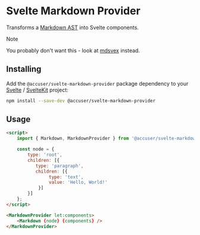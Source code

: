 # Svelte Markdown Provider

Transforms a [Markdown AST](https://github.com/syntax-tree/mdast) into Svelte components.

> [!NOTE]
> You probably don't want this - look at [mdsvex](https://mdsvex.pngwn.io) instead.

## Installing

Add the `@accuser/svelte-markdown-provider` package dependency to your [Svelte](https://svelte.dev) / [SvelteKit](https://kit.svelte.dev) project:

```sh
npm install --save-dev @accuser/svelte-markdown-provider
```

## Usage

```html
<script>
    import { Markdown, MarkdownProvider } from '@accuser/svelte-markdown-provider';

    const node = {
        type: 'root',
        children: [{
           type: 'paragraph',
           children: [{
                type: 'text',
                value: 'Hello, World!'
            }]
        }]
    };
</script>

<MarkdownProvider let:components>
    <Markdown {node} {components} />
</MarkdownProvider>
```
